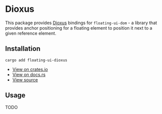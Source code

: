 # Dioxus

This package provides [Dioxus](https://dioxuslabs.com/) bindings for `floating-ui-dom` - a library that provides anchor positioning for a floating element to position it next to a given reference element.

## Installation

```shell
cargo add floating-ui-dioxus
```

-   [View on crates.io](https://crates.io/crates/floating-ui-dioxus)
-   [View on docs.rs](https://docs.rs/floating-ui-dioxus/latest/floating_ui_dioxus/)
-   [View source](https://github.com/RustForWeb/floating-ui/tree/main/packages/dioxus)

## Usage

TODO
